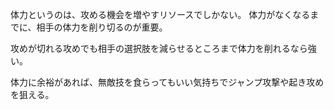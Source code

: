 体力というのは、攻める機会を増やすリソースでしかない。
体力がなくなるまでに、相手の体力を削り切るのが重要。

攻めが切れる攻めでも相手の選択肢を減らせるところまで体力を削れるなら強い。

体力に余裕があれば、無敵技を食らってもいい気持ちでジャンプ攻撃や起き攻めを狙える。
